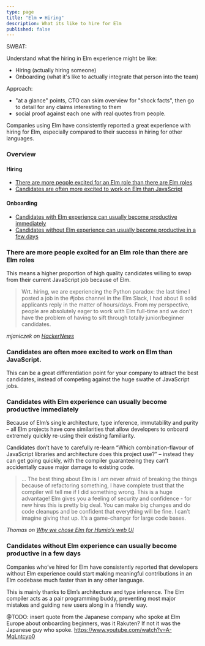 ```yaml
---
type: page
title: "Elm ❤️ Hiring"
description: What its like to hire for Elm
published: false
---
```


<internal>

SWBAT:

Understand what the hiring in Elm experience might be like:

- Hiring (actually hiring someone)
- Onboarding (what it's like to actually integrate that person into the team)

Approach:
- "at a glance" points, CTO can skim overview for "shock facts", then go to detail for any claims interesting to them
- social proof against each one with real quotes from people.

</internal>


Companies using Elm have consistently reported a great experience with hiring for Elm, especially compared to their success in hiring for other languages.


### Overview

#### Hiring
- [There are more people excited for an Elm role than there are Elm roles](/elm-loves/hiring#there-are-more-people-excited-for-an-elm-role-than-there-are-elm-roles)
- [Candidates are often more excited to work on Elm than JavaScript](/elm-loves/hiring#candidates-are-often-more-excited-to-work-on-elm-than-javascript)

#### Onboarding
- [Candidates with Elm experience can usually become productive immediately](/elm-loves/hiring#candidates-with-elm-experience-can-usually-become-productive-immediately)
- [Candidates without Elm experience can usually become productive in a few days](/elm-loves/hiring#candidates-without-elm-experience-can-usually-become-productive-in-a-few-days)


<space/>
<space/>



### There are more people excited for an Elm role than there are Elm roles

This means a higher proportion of high quality candidates willing to swap from their current JavaScript job because of Elm.

> Wrt. hiring, we are experiencing the Python paradox: the last time I posted a job in the #jobs channel in the Elm Slack, I had about 8 solid applicants reply in the matter of hours/days. From my perspective, people are absolutely eager to work with Elm full-time and we don't have the problem of having to sift through totally junior/beginner candidates.

_mjaniczek on [HackerNews](https://news.ycombinator.com/item?id=26864689)_


### Candidates are often more excited to work on Elm than JavaScript.

This can be a great differentiation point for your company to attract the best candidates, instead of competing against the huge swathe of JavaScript jobs.


### Candidates with Elm experience can usually become productive immediately

Because of Elm’s single architecture, type inference, immutability and purity – all Elm projects have core similarities that allow developers to onboard extremely quickly re-using their existing familiarity.

Candidates don’t have to carefully re-learn “Which combination-flavour of JavaScript libraries and architecture does this project use?” – instead they can get going quickly, with the compiler guaranteeing they can’t accidentally cause major damage to existing code.

> ... The best thing about Elm is I am never afraid of breaking the things because of refactoring something, I have complete trust that the compiler will tell me if I did something wrong. This is a huge advantage! Elm gives you a feeling of security and confidence - for new hires this is pretty big deal. You can make big changes and do code cleanups and be confident that everything will be fine. I can’t imagine giving that up. It’s a game-changer for large code bases.

_Thomas on [Why we chose Elm for Humio’s web UI](https://www.humio.com/whats-new/blog/why-we-chose-elm-for-humio-s-web-ui)_


### Candidates without Elm experience can usually become productive in a few days

Companies who’ve hired for Elm have consistently reported that developers without Elm experience could start making meaningful contributions in an Elm codebase much faster than in any other language.

This is mainly thanks to Elm’s architecture and type inference. The Elm compiler acts as a pair programming buddy, preventing most major mistakes and guiding new users along in a friendly way.

@TODO: insert quote from the Japanese company who spoke at Elm Europe about onboarding beginners, was it Rakuten? If not it was the Japanese guy who spoke. https://www.youtube.com/watch?v=A-MqLntcyp0
